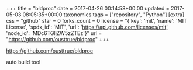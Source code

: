 +++
title = "bldproc"
date = 2017-04-26 00:14:58+00:00
updated = 2017-05-03 08:05:35+00:00
taxonomies.tags = ["repository", "Python"]
[extra]
css = "github"
star = 0
forks_count = 0
license = "{'key': 'mit', 'name': 'MIT License', 'spdx_id': 'MIT', 'url': 'https://api.github.com/licenses/mit', 'node_id': 'MDc6TGljZW5zZTEz'}"
url = "https://github.com/ousttrue/bldproc"
+++

<https://github.com/ousttrue/bldproc>

auto build tool
